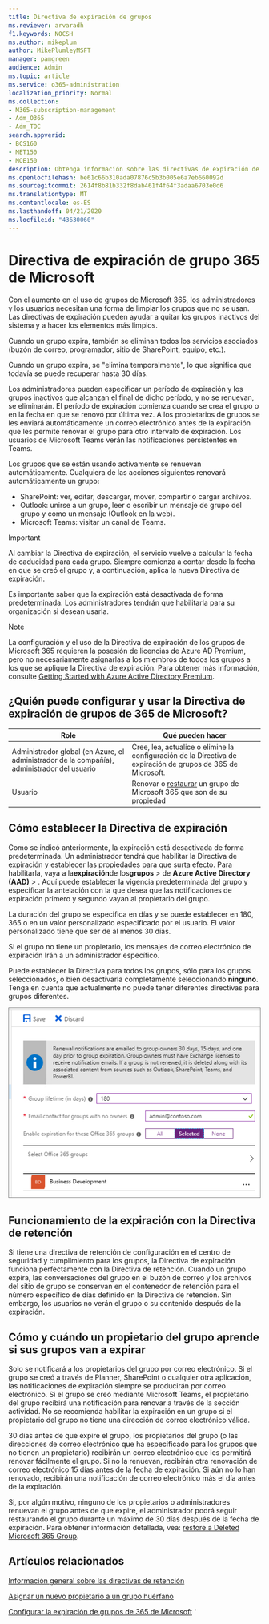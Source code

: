 ```yaml
---
title: Directiva de expiración de grupos
ms.reviewer: arvaradh
f1.keywords: NOCSH
ms.author: mikeplum
author: MikePlumleyMSFT
manager: pamgreen
audience: Admin
ms.topic: article
ms.service: o365-administration
localization_priority: Normal
ms.collection:
- M365-subscription-management
- Adm_O365
- Adm_TOC
search.appverid:
- BCS160
- MET150
- MOE150
description: Obtenga información sobre las directivas de expiración de grupos de 365 de Microsoft.
ms.openlocfilehash: be61c66b310ada07876c5b3b005e6a7eb660092d
ms.sourcegitcommit: 2614f8b81b332f8dab461f4f64f3adaa6703e0d6
ms.translationtype: MT
ms.contentlocale: es-ES
ms.lasthandoff: 04/21/2020
ms.locfileid: "43630060"
---
```

# <a name="microsoft-365-group-expiration-policy"></a>Directiva de expiración de grupo 365 de Microsoft

Con el aumento en el uso de grupos de Microsoft 365, los administradores y los usuarios necesitan una forma de limpiar los grupos que no se usan. Las directivas de expiración pueden ayudar a quitar los grupos inactivos del sistema y a hacer los elementos más limpios.

Cuando un grupo expira, también se eliminan todos los servicios asociados (buzón de correo, programador, sitio de SharePoint, equipo, etc.).

Cuando un grupo expira, se "elimina temporalmente", lo que significa que todavía se puede recuperar hasta 30 días.

Los administradores pueden especificar un período de expiración y los grupos inactivos que alcanzan el final de dicho período, y no se renuevan, se eliminarán. El período de expiración comienza cuando se crea el grupo o en la fecha en que se renovó por última vez. A los propietarios de grupos se les enviará automáticamente un correo electrónico antes de la expiración que les permite renovar el grupo para otro intervalo de expiración. Los usuarios de Microsoft Teams verán las notificaciones persistentes en Teams.

Los grupos que se están usando activamente se renuevan automáticamente. Cualquiera de las acciones siguientes renovará automáticamente un grupo:
- SharePoint: ver, editar, descargar, mover, compartir o cargar archivos.
- Outlook: unirse a un grupo, leer o escribir un mensaje de grupo del grupo y como un mensaje (Outlook en la web).
- Microsoft Teams: visitar un canal de Teams.

> [!IMPORTANT]
> Al cambiar la Directiva de expiración, el servicio vuelve a calcular la fecha de caducidad para cada grupo. Siempre comienza a contar desde la fecha en que se creó el grupo y, a continuación, aplica la nueva Directiva de expiración.

Es importante saber que la expiración está desactivada de forma predeterminada. Los administradores tendrán que habilitarla para su organización si desean usarla.

> [!NOTE]
> La configuración y el uso de la Directiva de expiración de los grupos de Microsoft 365 requieren la posesión de licencias de Azure AD Premium, pero no necesariamente asignarlas a los miembros de todos los grupos a los que se aplique la Directiva de expiración. Para obtener más información, consulte [Getting Started with Azure Active Directory Premium](https://docs.microsoft.com/azure/active-directory/active-directory-get-started-premium).

## <a name="who-can-configure-and-use-the-microsoft-365-groups-expiration-policy"></a>¿Quién puede configurar y usar la Directiva de expiración de grupos de 365 de Microsoft?

|Role|Qué pueden hacer|
|---------|---------|
|Administrador global (en Azure, el administrador de la compañía), administrador del usuario|Cree, lea, actualice o elimine la configuración de la Directiva de expiración de grupos de 365 de Microsoft.|
|Usuario|Renovar o [restaurar](https://docs.microsoft.com/azure/active-directory/users-groups-roles/groups-restore-deleted) un grupo de Microsoft 365 que son de su propiedad|

## <a name="how-to-set-the-expiration-policy"></a>Cómo establecer la Directiva de expiración

Como se indicó anteriormente, la expiración está desactivada de forma predeterminada. Un administrador tendrá que habilitar la Directiva de expiración y establecer las propiedades para que surta efecto. Para habilitarla, vaya a la**expiración**de los**grupos** > de **Azure Active Directory (AAD)** > . Aquí puede establecer la vigencia predeterminada del grupo y especificar la antelación con la que desea que las notificaciones de expiración primero y segundo vayan al propietario del grupo.

La duración del grupo se especifica en días y se puede establecer en 180, 365 o en un valor personalizado especificado por el usuario. El valor personalizado tiene que ser de al menos 30 días.

Si el grupo no tiene un propietario, los mensajes de correo electrónico de expiración Irán a un administrador específico.

Puede establecer la Directiva para todos los grupos, sólo para los grupos seleccionados, o bien desactivarla completamente seleccionando **ninguno**. Tenga en cuenta que actualmente no puede tener diferentes directivas para grupos diferentes.

![Captura de pantalla de la configuración de expiración de grupos en Azure Active Directory](../../media/azure-groups-expiration-settings.png)

## <a name="how-expiry-works-with-the-retention-policy"></a>Funcionamiento de la expiración con la Directiva de retención

Si tiene una directiva de retención de configuración en el centro de seguridad y cumplimiento para los grupos, la Directiva de expiración funciona perfectamente con la Directiva de retención. Cuando un grupo expira, las conversaciones del grupo en el buzón de correo y los archivos del sitio de grupo se conservan en el contenedor de retención para el número específico de días definido en la Directiva de retención. Sin embargo, los usuarios no verán el grupo o su contenido después de la expiración.

## <a name="how-and-when-a-group-owner-learns-if-their-groups-are-going-to-expire"></a>Cómo y cuándo un propietario del grupo aprende si sus grupos van a expirar

Solo se notificará a los propietarios del grupo por correo electrónico. Si el grupo se creó a través de Planner, SharePoint o cualquier otra aplicación, las notificaciones de expiración siempre se producirán por correo electrónico. Si el grupo se creó mediante Microsoft Teams, el propietario del grupo recibirá una notificación para renovar a través de la sección actividad. No se recomienda habilitar la expiración en un grupo si el propietario del grupo no tiene una dirección de correo electrónico válida.

30 días antes de que expire el grupo, los propietarios del grupo (o las direcciones de correo electrónico que ha especificado para los grupos que no tienen un propietario) recibirán un correo electrónico que les permitirá renovar fácilmente el grupo. Si no la renuevan, recibirán otra renovación de correo electrónico 15 días antes de la fecha de expiración. Si aún no lo han renovado, recibirán una notificación de correo electrónico más el día antes de la expiración.

Si, por algún motivo, ninguno de los propietarios o administradores renuevan el grupo antes de que expire, el administrador podrá seguir restaurando el grupo durante un máximo de 30 días después de la fecha de expiración. Para obtener información detallada, vea: [restore a Deleted Microsoft 365 Group](https://support.office.com/article/restore-a-deleted-office-365-group-b7c66b59-657a-4e1a-8aa0-8163b1f4eb54).

## <a name="related-articles"></a>Artículos relacionados

[Información general sobre las directivas de retención](https://support.office.com/article/5e377752-700d-4870-9b6d-12bfc12d2423)

[Asignar un nuevo propietario a un grupo huérfano](https://support.office.com/article/86bb3db6-8857-45d1-95c8-f6d540e45732)

[Configurar la expiración de grupos de 365 de Microsoft](https://docs.microsoft.com/azure/active-directory/active-directory-groups-lifecycle-azure-portal) '
